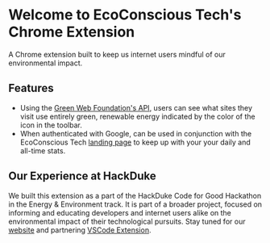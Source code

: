 # Welcome to EcoConscious Tech's Chrome Extension

A Chrome extension built to keep us internet users mindful of our environmental impact.

## Features

* Using the [Green Web Foundation's API](https://www.thegreenwebfoundation.org/green-web-datasets/), users can see what sites they visit use entirely green, renewable energy indicated by the color of the icon in the toolbar.
* When authenticated with Google, can be used in conjunction with the EcoConscious Tech [landing page](http://ecoconscioustech.surge.sh) to keep up with your your daily and all-time stats.

Our Experience at HackDuke
-------------------------------------------------
We built this extension as a part of the HackDuke Code for Good Hackathon in the Energy & Environment track. It is part of a broader project, focused on informing and educating developers and internet users alike on the environmental impact of their technological pursuits. Stay tuned for our [website](http://ecoconscioustech.surge.sh) and partnering [VSCode Extension](https://github.com/catherinedparnell/ecoconscious-tech-vsc).

